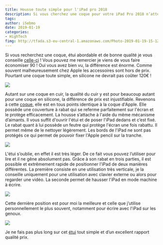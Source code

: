 ```yaml
---
title: Housse toute simple pour l'iPad pro 2018
description: Si vous cherchez une coque pour votre iPad Pro 2018 n’attendez plus et oubliez celle d’Apple. Voici une coque à l'identique de celle proposée par Apple et beaucoup moins chère. 
tags: 
author: iSebmo
date: 2019-01-19
categories: 
- HighTech
fimg: http://tfada.s3-eu-central-1.amazonaws.com/Photo-2019-01-19-15-12.jpeg
---
```


Si vous recherchez une coque, étui abordable et de bonne qualité je vous conseille [celle-ci](http://www.amazon.fr/dp/B07HQJNGZQ/?tag=tfadafr-21) ! Vous pouvez me remercier je viens de vous faire économiser 90 ! Oui vous avez bien vu, la différence est énorme. Comme souvent malheureusement chez Apple les accessoires sont hors de prix. Pourtant une coque toute simple, en silicone ne devrait pas coûter 120€ !

![](http://tfada.s3-eu-central-1.amazonaws.com/Photo-2019-01-19-15-14.jpeg)

Autant sur une coque en cuir, la qualité du cuir y est pour beaucoup autant pour une coque en silicone, la différence de prix est injustifiable. 
Revenons à cette [coque](http://www.amazon.fr/dp/B07HQJNGZQ/?tag=tfadafr-21), elle est en tous points identique à la coque d'Apple. Elle possède une couverture à rabat qui se referme parfaitement sur l'écran et le protège efficacement. 
La housse s’attache à l'aide du même mécanisme d’aimants. Il vous suffit d'ouvrir l'étui et de poser l'iPad dedans et c’est fixé. 
Le rabat quant à lui possède un feutre qui protège l'écran une fois rabattu. Il permet même de le nettoyer légèrement. 
Les bords de l'iPad ne sont pas protégés ce qui permet de pouvoir fixer l'Apple pencil sur la tranche. 

![](http://tfada.s3-eu-central-1.amazonaws.com/Photo-2019-01-19-15-13.jpeg)

L'étui s’oublie, en effet il est très léger. De ce fait vous pouvez l’utiliser pour lire et il ne gêne absolument pas. Grâce à son rabat en trois parties, il est possible et extrêmement rapide de positionner l'iPad de deux manières différentes. La première consiste en une utilisation très verticale, je la conseille uniquement pour une utilisation avec clavier externe ou alors pour regarder une vidéo. La seconde permet de hausser l'iPad en mode machine à écrire. 

![](http://tfada.s3-eu-central-1.amazonaws.com/Photo-2019-01-19-15-11.jpeg)

Cette dernière position est pour moi la meilleure et celle que j’utilise personnellement le plus souvent, notamment pour écrire avec l'iPad sur les genoux. 

![](http://tfada.s3-eu-central-1.amazonaws.com/Photo-2019-01-19-15-10.jpeg)

Je ne fais pas plus long sur cet [étui](http://www.amazon.fr/dp/B07HQJNGZQ/?tag=tfadafr-21) tout simple et d’un excellent rapport qualité prix. 